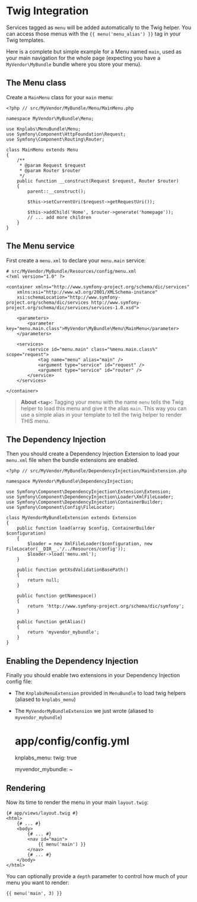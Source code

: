 Twig Integration
================

Services tagged as `menu` will be added automatically to the Twig helper. You
can access those menus with the `{{ menu('menu_alias') }}` tag in your Twig templates.

Here is a complete but simple example for a Menu named `main`, used as your
main navigation for the whole page (expecting you have a `MyVendor\MyBundle` bundle
where you store your menu).

The Menu class
--------------

Create a `MainMenu` class for your `main` menu:

    <?php // src/MyVendor/MyBundle/Menu/MainMenu.php
    
    namespace MyVendor\MyBundle\Menu;
    
    use Knplabs\MenuBundle\Menu;
    use Symfony\Component\HttpFoundation\Request;
    use Symfony\Component\Routing\Router;
    
    class MainMenu extends Menu
    {
        /**
         * @param Request $request
         * @param Router $router
         */
        public function __construct(Request $request, Router $router)
        {
            parent::__construct();
            
            $this->setCurrentUri($request->getRequestUri());
            
            $this->addChild('Home', $router->generate('homepage'));
            // ... add more children
        }
    }

The Menu service
----------------

First create a `menu.xml` to declare your `menu.main` service:

    # src/MyVendor/MyBundle/Resources/config/menu.xml
    <?xml version="1.0" ?>

    <container xmlns="http://www.symfony-project.org/schema/dic/services"
        xmlns:xsi="http://www.w3.org/2001/XMLSchema-instance"
        xsi:schemaLocation="http://www.symfony-project.org/schema/dic/services http://www.symfony-project.org/schema/dic/services/services-1.0.xsd">

        <parameters>
            <parameter key="menu.main.class">MyVendor\MyBundle\Menu\MainMenu</parameter>
        </parameters>

        <services>
            <service id="menu.main" class="%menu.main.class%" scope="request">
                <tag name="menu" alias="main" />
                <argument type="service" id="request" />
                <argument type="service" id="router" />
            </service>
        </services>

    </container>

> **About `<tag>`:** Tagging your menu with the name `menu` tells
> the Twig helper to load this menu and give it the alias `main`.
> This way you can use a simple alias in your template to tell the twig helper
> to render THIS menu.

The Dependency Injection
------------------------

Then you should create a Dependency Injection Extension to load your `menu.xml`
file when the bundle extensions are enabled.

    <?php // src/MyVendor/MyBundle/DependencyInjection/MainExtension.php

    namespace MyVendor\MyBundle\DependencyInjection;

    use Symfony\Component\DependencyInjection\Extension\Extension;
    use Symfony\Component\DependencyInjection\Loader\XmlFileLoader;
    use Symfony\Component\DependencyInjection\ContainerBuilder;
    use Symfony\Component\Config\FileLocator;

    class MyVendorMyBundleExtension extends Extension
    {
        public function load(array $config, ContainerBuilder $configuration)
        {
            $loader = new XmlFileLoader($configuration, new FileLocator(__DIR__.'/../Resources/config'));
            $loader->load('menu.xml');
        }

        public function getXsdValidationBasePath()
        {
            return null;
        }

        public function getNamespace()
        {
            return 'http://www.symfony-project.org/schema/dic/symfony';
        }

        public function getAlias()
        {
            return 'myvendor_mybundle';
        }
    }

Enabling the Dependency Injection
---------------------------------

Finally you should enable two extensions in your Dependency Injection config file:

* The `KnplabsMenuExtension` provided in `MenuBundle` to load twig helpers (aliased to `knplabs_menu`)
* The `MyVendorMyBundleExtension` we just wrote (aliased to `myvendor_mybundle`)

    # app/config/config.yml
    knplabs_menu:
        twig: true

    myvendor_mybundle: ~

Rendering
---------

Now its time to render the menu in your main `layout.twig`:

    {# app/views/layout.twig #}
    <html>
        {# ... #}
        <body>
            {# ... #}
            <nav id="main">
                {{ menu('main') }}
            </nav>
            {# ... #}
        </body>
    </html>


You can optionally provide a `depth` parameter to control how much of your menu
you want to render:

    {{ menu('main', 3) }}

